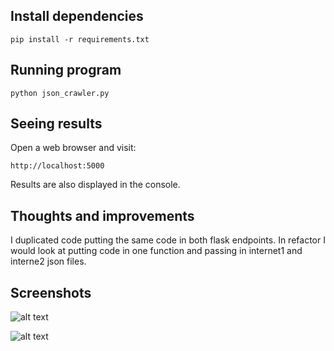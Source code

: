 ## Install dependencies
```
pip install -r requirements.txt
```

## Running program
```
python json_crawler.py
```

## Seeing results
Open a web browser and visit:
```
http://localhost:5000
```
Results are also displayed in the console. 

## Thoughts and improvements
I duplicated code putting the same code in both flask endpoints.
In refactor I would look at putting code in one function and passing in internet1 and interne2 json files.

## Screenshots
![alt text](http://christopheradams.com/images/jsonWebCrawler1.png "JsonWebCrawler Image 1")

![alt text](http://christopheradams.com/images/jsonWebCrawler2.png "JsonWebCrawler Image 2")
